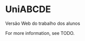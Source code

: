 UniABCDE
==============================

Versão Web do trabalho dos alunos

For more information, see TODO.

